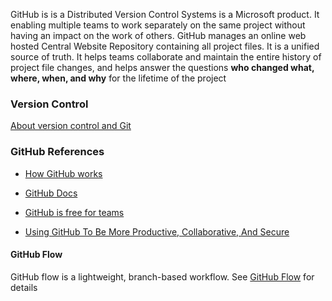 <!-- ### Overview -->
GitHub is is a Distributed Version Control Systems is a Microsoft product. It enabling multiple teams to work separately on the same project without having an impact on the work of others. GitHub manages an online web hosted Central Website Repository containing all project files. It is a unified source of truth. It helps teams collaborate and maintain the entire history of project file changes, and helps answer the questions **who changed what, where, when, and why** for the lifetime of the project


### Version Control

[About version control and Git](https://docs.github.com/en/get-started/using-git/about-git#about-version-control-and-git)

### GitHub References

- [How GitHub works](https://docs.github.com/en/get-started/using-git/about-git#how-github-works)

- [GitHub Docs](https://docs.github.com/en)

- [GitHub is free for teams](https://github.blog/2020-04-14-github-is-now-free-for-teams/)

- [Using GitHub To Be More Productive, Collaborative, And Secure](https://github.blog/2022-12-20-how-we-use-github-to-be-more-productive-collaborative-and-secure/)

#### GitHub Flow

GitHub flow is a lightweight, branch-based workflow. See [GitHub Flow](https://docs.github.com/en/get-started/quickstart/github-flow) for details

